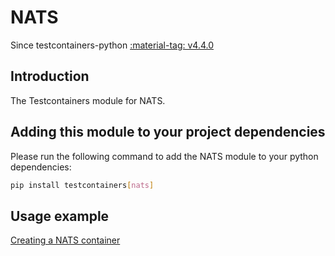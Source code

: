 # NATS

Since testcontainers-python <a href="https://github.com/testcontainers/testcontainers-python/releases/tag/v4.4.0"><span class="tc-version">:material-tag: v4.4.0</span></a>

## Introduction

The Testcontainers module for NATS.

## Adding this module to your project dependencies

Please run the following command to add the NATS module to your python dependencies:

```bash
pip install testcontainers[nats]
```

## Usage example

<!--codeinclude-->

[Creating a NATS container](../../modules/nats/example_basic.py)

<!--/codeinclude-->

